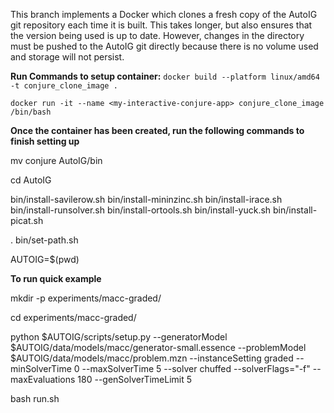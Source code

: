 This branch implements a Docker which clones a fresh copy of the AutoIG git repository each time it is built. This takes longer, but also ensures that the version being used is up to date. However, changes in the directory must be pushed to the AutoIG git directly because there is no volume used and storage will not persist. 

**Run Commands to setup container:**
`docker build --platform linux/amd64 -t conjure_clone_image .`

`docker run -it --name <my-interactive-conjure-app> conjure_clone_image /bin/bash`

**Once the container has been created, run the following commands to finish setting up**

mv conjure AutoIG/bin

cd AutoIG

bin/install-savilerow.sh 
bin/install-mininzinc.sh
bin/install-irace.sh
bin/install-runsolver.sh 
bin/install-ortools.sh
bin/install-yuck.sh
bin/install-picat.sh

. bin/set-path.sh

AUTOIG=$(pwd)


**To run quick example**

mkdir -p experiments/macc-graded/

cd experiments/macc-graded/

python $AUTOIG/scripts/setup.py --generatorModel $AUTOIG/data/models/macc/generator-small.essence --problemModel $AUTOIG/data/models/macc/problem.mzn --instanceSetting graded --minSolverTime 0 --maxSolverTime 5 --solver chuffed --solverFlags="-f" --maxEvaluations 180 --genSolverTimeLimit 5

bash run.sh
